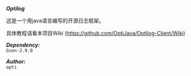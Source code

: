 **_Optilog_**

这是一个用java语言编写的开源日志框架。

具体教程请看本项目Wiki (https://github.com/OptiJava/Optilog-Client/Wiki)

**_Dependency:_**
\
`Gson-2.9.0`

_**Author:**_
\
`opti`
